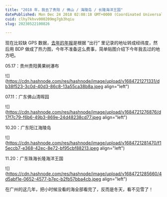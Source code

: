 ```yaml
---
title: "2018 年，我去了贵阳 / 佛山 / 海陵岛 / 长隆海洋王国"
datePublished: Mon Dec 24 2018 02:08:18 GMT+0000 (Coordinated Universal Time)
cuid: clhy7khvv000209mg7gb3hqiu
slug: 20230522100826

---
```


现在比较缺 GPS 数据，[去年的年报](http://mp.weixin.qq.com/s?__biz=MzI3MzU5MDA1OQ==&mid=2247484438&idx=1&sn=70dc021c1d0ab16a86625f9bc9677c10&chksm=eb21b652dc563f44e43d0a3e4a2a360747f39dbca58e717c3a5abaff20fe53c561172c774ca0&scene=21#wechat_redirect)是根据 “出行” 里记录的地址转成经纬度，然后用 BDP 做成了热力图，今年不准备这么费事，简单贴图介绍下今年我去过的地方吧。

05.17：贵州贵阳黄果树瀑布

![](https://cdn.hashnode.com/res/hashnode/image/upload/v1684721271331/db38f523-3c0d-40d3-86c8-13a55ca38b8a.jpeg align="left")

07.11：广东佛山清晖园

![](https://cdn.hashnode.com/res/hashnode/image/upload/v1684721276876/d17f7c79-f6b6-49b3-869e-24d48238cd77.jpeg align="left")

10.20：广东阳江海陵岛

![](https://cdn.hashnode.com/res/hashnode/image/upload/v1684721281470/f15eccb7-e368-42ec-8e72-bf95cbf88213.jpeg align="left")

11.20：广东珠海长隆海洋王国

![](https://cdn.hashnode.com/res/hashnode/image/upload/v1684721285660/4d5abf1e-0652-4577-b7ec-b2fb57bba4cb.jpeg align="left")

在广州的这几年，把小时候没看的海全部看完了，反而是冬天，看不见雪了！
